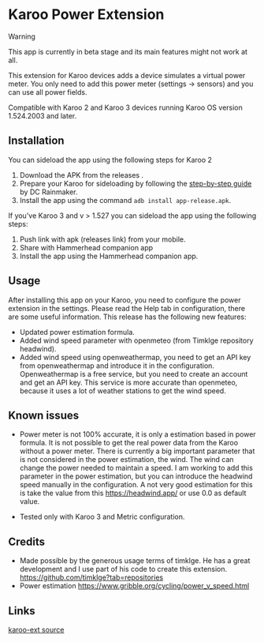 # Karoo Power Extension

> [!WARNING]  
> This app is currently in beta stage and its main features might not work at all.


This extension for Karoo devices adds a device simulates a virtual power meter. You only need to add this power meter (settings -> sensors) and you can use all power fields.

Compatible with Karoo 2 and Karoo 3 devices running Karoo OS version 1.524.2003 and later.

## Installation

You can sideload the app using the following steps for Karoo 2

1. Download the APK from the releases .
2. Prepare your Karoo for sideloading by following the [step-by-step guide](https://www.dcrainmaker.com/2021/02/how-to-sideload-android-apps-on-your-hammerhead-karoo-1-karoo-2.html) by DC Rainmaker.
3. Install the app using the command `adb install app-release.apk`.


If you've Karoo 3 and v > 1.527 you can sideload the app using the following steps:

1. Push link with apk (releases link) from your mobile.
2. Share with Hammerhead companion app
3. Install the app using the Hammerhead companion app.

## Usage

After installing this app on your Karoo, you need to configure the power extension in the settings. Please read the Help tab in configuration, there are some useful information.
This release has the following new features:
- Updated power estimation formula.
- Added wind speed parameter with openmeteo (from Timklge repository headwind).
- Added wind speed using openweathermap, you need to get an API key from openweathermap and introduce it in the configuration.
Openweathermap is a free service, but you need to create an account and get an API key. This service is more accurate than openmeteo, because it uses a lot of weather stations to get the wind speed.

## Known issues

- Power meter is not 100% accurate, it is only a estimation based in power formula. It is not possible to get the real power data from the Karoo without a power meter.
There is currently a big important parameter that is not considered in the power estimation, the wind. The wind can change the power needed to maintain a speed. 
I am working to add this parameter in the power estimation, but you can introduce the headwind speed manually in the configuration.
A not very good estimation for this is take the value from this https://headwind.app/ or use 0.0 as default value.

- Tested only with Karoo 3 and Metric configuration.

## Credits

- Made possible by the generous usage terms of timklge. He has a great development and I use part of his code to create this extension.
  https://github.com/timklge?tab=repositories
- Power estimation https://www.gribble.org/cycling/power_v_speed.html

## Links

[karoo-ext source](https://github.com/hammerheadnav/karoo-ext)
